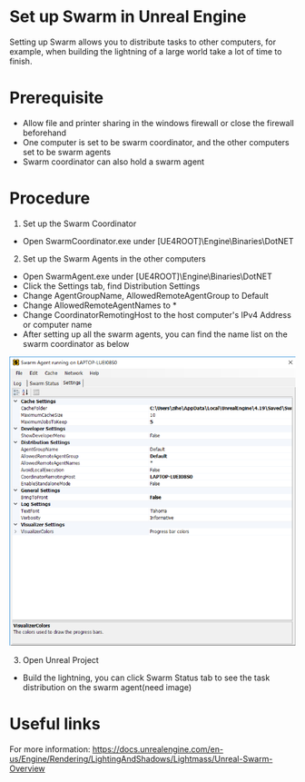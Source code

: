 # Set up Swarm in Unreal Engine

Setting up Swarm allows you to distribute tasks to other computers, for example, when building the lightning of a large world take a lot of time to finish.

# Prerequisite
  - Allow file and printer sharing in the windows firewall or close the firewall beforehand
  - One computer is set to be swarm coordinator, and the other computers set to be swarm agents
  - Swarm coordinator can also hold a swarm agent

# Procedure
1. Set up the Swarm Coordinator
  -  Open SwarmCoordinator.exe under [UE4ROOT]\Engine\Binaries\DotNET

2. Set up the Swarm Agents in the other computers
  - Open SwarmAgent.exe under [UE4ROOT]\Engine\Binaries\DotNET
  - Click the Settings tab, find Distribution Settings
  - Change AgentGroupName, AllowedRemoteAgentGroup to Default
  - Change AllowedRemoteAgentNames to *
  - Change CoordinatorRemotingHost to the host computer's IPv4 Address or computer name
  - After setting up all the swarm agents, you can find the name list on the swarm coordinator as below
 
![Image of SwarmAgent](https://github.com/zihexu/OwnProject/blob/master/SwarmAgent.png)

3. Open Unreal Project
  - Build the lightning, you can click Swarm Status tab to see the task distribution on the swarm agent(need image)

# Useful links
For more information: https://docs.unrealengine.com/en-us/Engine/Rendering/LightingAndShadows/Lightmass/Unreal-Swarm-Overview


